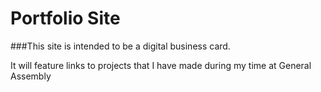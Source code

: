 # Portfolio Site 

###This site is intended to be a digital business card.

It will feature links to projects that I have made during my time at General Assembly
